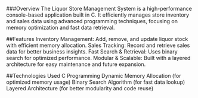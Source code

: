 ###Overview
The Liquor Store Management System is a high-performance console-based application built in C. It efficiently manages store inventory and sales data using advanced programming techniques, focusing on memory optimization and fast data retrieval.

##Features
Inventory Management: Add, remove, and update liquor stock with efficient memory allocation.
Sales Tracking: Record and retrieve sales data for better business insights.
Fast Search & Retrieval: Uses binary search for optimized performance.
Modular & Scalable: Built with a layered architecture for easy maintenance and future expansion.

##Technologies Used
C Programming
Dynamic Memory Allocation (for optimized memory usage)
Binary Search Algorithm (for fast data lookup)
Layered Architecture (for better modularity and code reuse)

